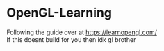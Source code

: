 # OpenGL-Learning

Following the guide over at https://learnopengl.com/ <br>
If this doesnt build for you then idk gl brother
